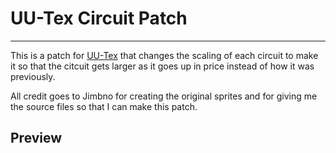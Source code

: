 # UU-Tex Circuit Patch
---
This is a patch for [UU-Tex](https://github.com/jimbno/UU-Tex) that changes the scaling of each circuit to make it so that the citcuit gets larger as it goes up in price instead of how it was previously.

All credit goes to Jimbno for creating the original sprites and for giving me the source files so that I can make this patch.

## Preview


